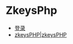 # ZkeysPhp

- [登录](https://www.zkeys.com/login)
- [zkeysPHP|zkeysPHP](http://down.chinaz.com/soft/30692.htm)
